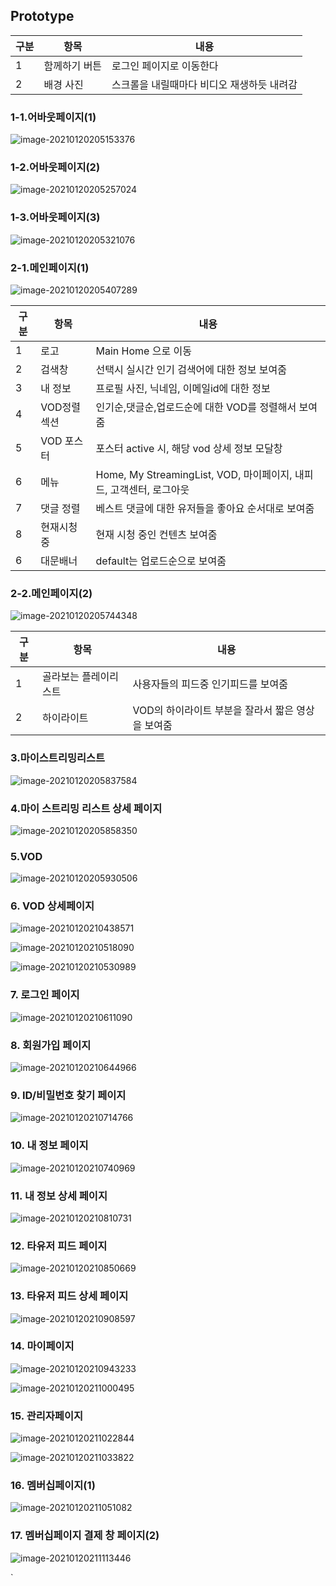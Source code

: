 ## Prototype

|구분 | 항목 | 내용 |
|--- | --- | ---|
|1 | 함께하기 버튼 | 로그인 페이지로 이동한다|
|2 | 배경 사진 | 스크롤을 내릴때마다 비디오 재생하듯 내려감|


### 1-1.어바웃페이지(1)

![image-20210120205153376](README.assets/image-20210120205153376.png)



### 1-2.어바웃페이지(2)

![image-20210120205257024](README.assets/image-20210120205257024.png)



### 1-3.어바웃페이지(3)

![image-20210120205321076](README.assets/image-20210120205321076.png)





### 2-1.메인페이지(1) 

![image-20210120205407289](README.assets/image-20210120205407289.png)

|구분 | 항목 | 내용 |
|--- | --- | ---|
|1 | 로고 | Main Home 으로 이동 |
|2 | 검색창 | 선택시 실시간 인기 검색어에 대한 정보 보여줌|
|3 | 내 정보 | 프로필 사진, 닉네임, 이메일id에 대한 정보 |
|4 | VOD정렬섹션 | 인기순,댓글순,업로드순에 대한 VOD를 정렬해서 보여줌|
|5 | VOD 포스터 | 포스터 active 시, 해당 vod 상세 정보 모달창|
|6 | 메뉴 | Home, My StreamingList, VOD, 마이페이지, 내피드, 고객센터, 로그아웃|
|7 | 댓글 정렬 | 베스트 댓글에 대한 유저들을 좋아요 순서대로 보여줌|
|8| 현재시청중 | 현재 시청 중인 컨텐츠 보여줌|
|6 | 대문배너 | default는 업로드순으로 보여줌|


### 2-2.메인페이지(2)

![image-20210120205744348](README.assets/image-20210120205744348.png)

|구분 | 항목 | 내용 |
|--- | --- | ---|
|1 | 골라보는 플레이리스트 |사용자들의 피드중 인기피드를 보여줌 |
|2 | 하이라이트 | VOD의 하이라이트 부분을 잘라서 짧은 영상을 보여줌|

### 3.마이스트리밍리스트

![image-20210120205837584](README.assets/image-20210120205837584.png)



### 4.마이 스트리밍 리스트 상세 페이지

![image-20210120205858350](README.assets/image-20210120205858350.png)



### 5.VOD

![image-20210120205930506](README.assets/image-20210120205930506.png)



### 6. VOD 상세페이지

![image-20210120210438571](README.assets/image-20210120210438571.png)

![image-20210120210518090](README.assets/image-20210120210518090.png)

![image-20210120210530989](README.assets/image-20210120210530989.png)



### 7. 로그인 페이지

![image-20210120210611090](README.assets/image-20210120210611090.png) 



### 8. 회원가입 페이지

![image-20210120210644966](README.assets/image-20210120210644966.png)



### 9. ID/비밀번호 찾기 페이지

![image-20210120210714766](README.assets/image-20210120210714766.png)



### 10. 내 정보 페이지

![image-20210120210740969](README.assets/image-20210120210740969.png)



### 11. 내 정보 상세 페이지

![image-20210120210810731](README.assets/image-20210120210810731.png)



### 12. 타유저 피드 페이지

![image-20210120210850669](README.assets/image-20210120210850669.png)



### 13. 타유저 피드 상세 페이지

![image-20210120210908597](README.assets/image-20210120210908597.png)



### 14. 마이페이지

![image-20210120210943233](README.assets/image-20210120210943233.png)

![image-20210120211000495](README.assets/image-20210120211000495.png)



### 15. 관리자페이지

![image-20210120211022844](README.assets/image-20210120211022844.png)

![image-20210120211033822](README.assets/image-20210120211033822.png)



### 16. 멤버십페이지(1)

![image-20210120211051082](README.assets/image-20210120211051082.png)



### 17. 멤버십페이지 결제 창 페이지(2)

![image-20210120211113446](README.assets/image-20210120211113446.png)

`